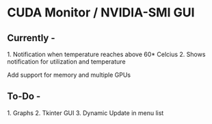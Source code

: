 <h1>CUDA Monitor / NVIDIA-SMI GUI </h1>
<h2>Currently - </h2>
1. Notification when temperature reaches above 60* Celcius
2. Shows notification for utilization and temperature

Add support for memory and multiple GPUs

<h2> To-Do - </h2>
1. Graphs
2. Tkinter GUI 
3. Dynamic Update in menu list
